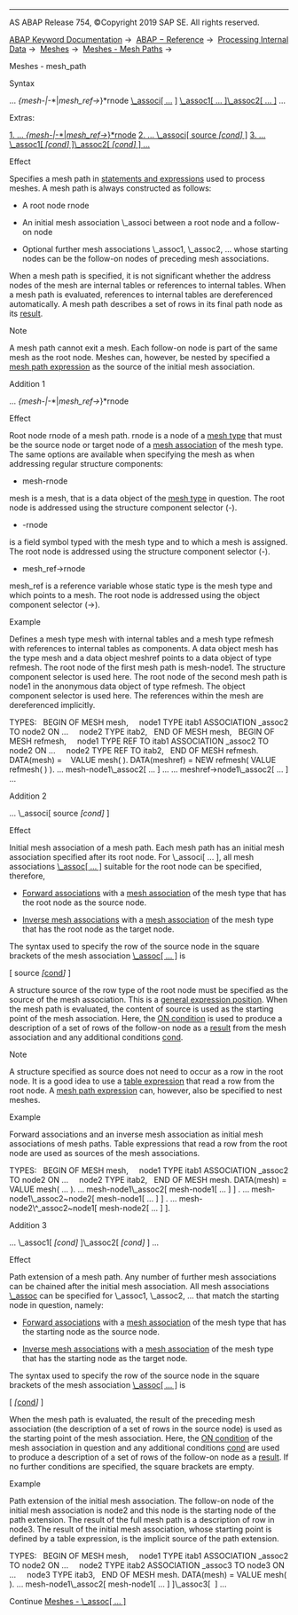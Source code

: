   

* * *

AS ABAP Release 754, ©Copyright 2019 SAP SE. All rights reserved.

[ABAP Keyword Documentation](javascript:call_link\('abenabap.htm'\)) →  [ABAP − Reference](javascript:call_link\('abenabap_reference.htm'\)) →  [Processing Internal Data](javascript:call_link\('abenabap_data_working.htm'\)) →  [Meshes](javascript:call_link\('abenabap_meshes.htm'\)) →  [Meshes - Mesh Paths](javascript:call_link\('abenmesh_pathes.htm'\)) → 

Meshes - mesh\_path

Syntax

... *{*mesh-*|*<mesh>-*|*mesh\_ref->*}*rnode [\\\_associ\[ ...](javascript:call_link\('abenmesh_path_assoc.htm'\)) [\]](javascript:call_link\('abenmesh_path_assoc.htm'\)) [\\\_assoc1\[ ... \]](javascript:call_link\('abenmesh_path_assoc.htm'\))[\\\_assoc2\[ ... \]](javascript:call_link\('abenmesh_path_assoc.htm'\)) ...

Extras:

[1\. ... *{*mesh-*|*<mesh>-*|*mesh\_ref->*}*rnode](#!ABAP_ADDITION_1@1@)
[2\. ... \\\_associ\[ source *\[*cond*\]* \]](#!ABAP_ADDITION_2@2@)
[3\. ... \\\_assoc1\[ *\[*cond*\]* \]\\\_assoc2\[ *\[*cond*\]* \] ...](#!ABAP_ADDITION_3@3@)

Effect

Specifies a mesh path in [statements and expressions](javascript:call_link\('abenmesh_path_usage.htm'\)) used to process meshes. A mesh path is always constructed as follows:

-   A root node rnode

-   An initial mesh association \\\_associ between a root node and a follow-on node

-   Optional further mesh associations \\\_assoc1, \\\_assoc2, ... whose starting nodes can be the follow-on nodes of preceding mesh associations.

When a mesh path is specified, it is not significant whether the address nodes of the mesh are internal tables or references to internal tables. When a mesh path is evaluated, references to internal tables are dereferenced automatically. A mesh path describes a set of rows in its final path node as its [result](javascript:call_link\('abenmesh_path_result.htm'\)).

Note

A mesh path cannot exit a mesh. Each follow-on node is part of the same mesh as the root node. Meshes can, however, be nested by specified a [mesh path expression](javascript:call_link\('abenmesh_path_expression.htm'\)) as the source of the initial mesh association.

Addition 1

... *{*mesh-*|*<mesh>-*|*mesh\_ref->*}*rnode

Effect

Root node rnode of a mesh path. rnode is a node of a [mesh type](javascript:call_link\('abenmesh_type_glosry.htm'\) "Glossary Entry") that must be the source node or target node of a [mesh association](javascript:call_link\('abaptypes_mesh_association.htm'\)) of the mesh type. The same options are available when specifying the mesh as when addressing regular structure components:

-   mesh-rnode

mesh is a mesh, that is a data object of the [mesh type](javascript:call_link\('abenmesh_type_glosry.htm'\) "Glossary Entry") in question. The root node is addressed using the structure component selector (\-).

-   <mesh>-rnode

<mesh> is a field symbol typed with the mesh type and to which a mesh is assigned. The root node is addressed using the structure component selector (\-).

-   mesh\_ref->rnode

mesh\_ref is a reference variable whose static type is the mesh type and which points to a mesh. The root node is addressed using the object component selector (\->).

Example

Defines a mesh type mesh with internal tables and a mesh type refmesh with references to internal tables as components. A data object mesh has the type mesh and a data object meshref points to a data object of type refmesh. The root node of the first mesh path is mesh-node1. The structure component selector is used here. The root node of the second mesh path is node1 in the anonymous data object of type refmesh. The object component selector is used here. The references within the mesh are dereferenced implicitly.

TYPES:
  BEGIN OF MESH mesh,
    node1 TYPE itab1 ASSOCIATION \_assoc2 TO node2 ON ...
    node2 TYPE itab2,
  END OF MESH mesh,
  BEGIN OF MESH refmesh,
    node1 TYPE REF TO itab1 ASSOCIATION \_assoc2 TO node2 ON ...
    node2 TYPE REF TO itab2,
  END OF MESH refmesh.
DATA(mesh) =    VALUE mesh( ).
DATA(meshref) = NEW refmesh( VALUE refmesh( ) ).
... mesh-node1\\\_assoc2\[ ... \] ...
... meshref->node1\\\_assoc2\[ ... \] ...

Addition 2

... \\\_associ\[ source *\[*cond*\]* \]

Effect

Initial mesh association of a mesh path. Each mesh path has an initial mesh association specified after its root node. For \\\_associ\[ ... \], all mesh associations [\\\_assoc\[ ... \]](javascript:call_link\('abenmesh_path_assoc.htm'\)) suitable for the root node can be specified, therefore,

-   [Forward associations](javascript:call_link\('abenmesh_path_assoc.htm'\)) with a [mesh association](javascript:call_link\('abaptypes_mesh_association.htm'\)) of the mesh type that has the root node as the source node.

-   [Inverse mesh associations](javascript:call_link\('abenmesh_path_assoc.htm'\)) with a [mesh association](javascript:call_link\('abaptypes_mesh_association.htm'\)) of the mesh type that has the root node as the target node.

The syntax used to specify the row of the source node in the square brackets of the mesh association [\\\_assoc\[ ... \]](javascript:call_link\('abenmesh_path_assoc.htm'\)) is

\[ source *\[*[cond](javascript:call_link\('abenmesh_path_assoc_cond.htm'\))*\]* \]

A structure source of the row type of the root node must be specified as the source of the mesh association. This is a [general expression position](javascript:call_link\('abengeneral_expr_position_glosry.htm'\) "Glossary Entry"). When the mesh path is evaluated, the content of source is used as the starting point of the mesh association. Here, the [ON condition](javascript:call_link\('abaptypes_mesh_association.htm'\)) is used to produce a description of a set of rows of the follow-on node as a [result](javascript:call_link\('abenmesh_path_result_init_assoc.htm'\)) from the mesh association and any additional conditions [cond](javascript:call_link\('abenmesh_path_assoc_cond.htm'\)).

Note

A structure specified as source does not need to occur as a row in the root node. It is a good idea to use a [table expression](javascript:call_link\('abentable_expression_glosry.htm'\) "Glossary Entry") that read a row from the root node. A [mesh path expression](javascript:call_link\('abenmesh_path_expression.htm'\)) can, however, also be specified to nest meshes.

Example

Forward associations and an inverse mesh association as initial mesh associations of mesh paths. Table expressions that read a row from the root node are used as sources of the mesh associations.

TYPES:
  BEGIN OF MESH mesh,
    node1 TYPE itab1 ASSOCIATION \_assoc2 TO node2 ON ...
    node2 TYPE itab2,
  END OF MESH mesh.
DATA(mesh) = VALUE mesh( ... ).
... mesh-node1\\\_assoc2\[ mesh-node1\[ ... \] \] .
... mesh-node1\\\_assoc2~node2\[ mesh-node1\[ ... \] \] .
... mesh-node2\\^\_assoc2~node1\[ mesh-node2\[ ... \] \].

Addition 3

... \\\_assoc1\[ *\[*cond*\]* \]\\\_assoc2\[ *\[*cond*\]* \] ...

Effect

Path extension of a mesh path. Any number of further mesh associations can be chained after the initial mesh association. All mesh associations [\\\_assoc](javascript:call_link\('abenmesh_path_assoc.htm'\)) can be specified for \\\_assoc1, \\\_assoc2, ... that match the starting node in question, namely:

-   [Forward associations](javascript:call_link\('abenmesh_path_assoc.htm'\)) with a [mesh association](javascript:call_link\('abaptypes_mesh_association.htm'\)) of the mesh type that has the starting node as the source node.

-   [Inverse mesh associations](javascript:call_link\('abenmesh_path_assoc.htm'\)) with a [mesh association](javascript:call_link\('abaptypes_mesh_association.htm'\)) of the mesh type that has the starting node as the target node.

The syntax used to specify the row of the source node in the square brackets of the mesh association [\\\_assoc\[ ... \]](javascript:call_link\('abenmesh_path_assoc.htm'\)) is

\[ *\[*[cond](javascript:call_link\('abenmesh_path_assoc_cond.htm'\))*\]* \]

When the mesh path is evaluated, the result of the preceding mesh association (the description of a set of rows in the source node) is used as the starting point of the mesh association. Here, the [ON condition](javascript:call_link\('abaptypes_mesh_association.htm'\)) of the mesh association in question and any additional conditions [cond](javascript:call_link\('abenmesh_path_assoc_cond.htm'\)) are used to produce a description of a set of rows of the follow-on node as a [result](javascript:call_link\('abenmesh_path_result_chaining.htm'\)). If no further conditions are specified, the square brackets are empty.

Example

Path extension of the initial mesh association. The follow-on node of the initial mesh association is node2 and this node is the starting node of the path extension. The result of the full mesh path is a description of row in node3. The result of the initial mesh association, whose starting point is defined by a table expression, is the implicit source of the path extension.

TYPES:
  BEGIN OF MESH mesh,
    node1 TYPE itab1 ASSOCIATION \_assoc2 TO node2 ON ...
    node2 TYPE itab2 ASSOCIATION \_assoc3 TO node3 ON ...
    node3 TYPE itab3,
  END OF MESH mesh.
DATA(mesh) = VALUE mesh( ).
... mesh-node1\\\_assoc2\[ mesh-node1\[ ... \] \]\\\_assoc3\[  \] ...

Continue
[Meshes - \\\_assoc\[ ... \]](javascript:call_link\('abenmesh_path_assoc.htm'\))
